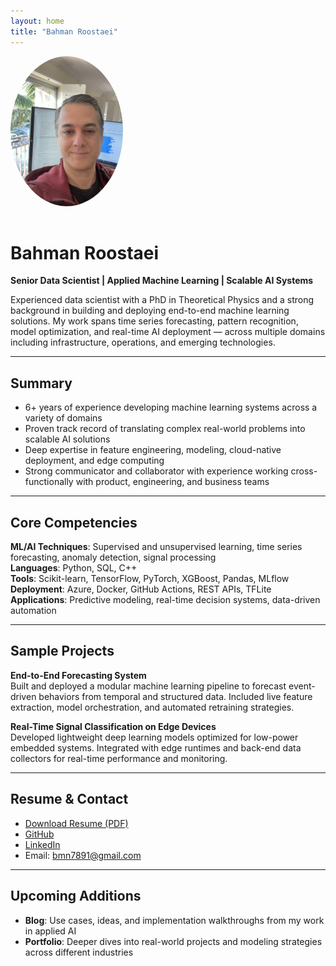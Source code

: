 ```yaml
---
layout: home
title: "Bahman Roostaei"
---
```


<img src="/assets/profile.jpg" alt="Bahman Roostaei" width="180" style="border-radius: 50%; margin-bottom: 1rem;">

# Bahman Roostaei
**Senior Data Scientist | Applied Machine Learning | Scalable AI Systems**

Experienced data scientist with a PhD in Theoretical Physics and a strong background in building and deploying end-to-end machine learning solutions. My work spans time series forecasting, pattern recognition, model optimization, and real-time AI deployment — across multiple domains including infrastructure, operations, and emerging technologies.

---

## Summary

- 6+ years of experience developing machine learning systems across a variety of domains
- Proven track record of translating complex real-world problems into scalable AI solutions
- Deep expertise in feature engineering, modeling, cloud-native deployment, and edge computing
- Strong communicator and collaborator with experience working cross-functionally with product, engineering, and business teams

---

## Core Competencies

**ML/AI Techniques**: Supervised and unsupervised learning, time series forecasting, anomaly detection, signal processing  
**Languages**: Python, SQL, C++  
**Tools**: Scikit-learn, TensorFlow, PyTorch, XGBoost, Pandas, MLflow  
**Deployment**: Azure, Docker, GitHub Actions, REST APIs, TFLite  
**Applications**: Predictive modeling, real-time decision systems, data-driven automation

---

## Sample Projects

**End-to-End Forecasting System**  
Built and deployed a modular machine learning pipeline to forecast event-driven behaviors from temporal and structured data. Included live feature extraction, model orchestration, and automated retraining strategies.

**Real-Time Signal Classification on Edge Devices**  
Developed lightweight deep learning models optimized for low-power embedded systems. Integrated with edge runtimes and back-end data collectors for real-time performance and monitoring.

---

## Resume & Contact

- [Download Resume (PDF)](/assets/Bahman_Roostaei_Resume.pdf)
- [GitHub](https://github.com/bahman7891)
- [LinkedIn](https://www.linkedin.com/in/YOUR-LINKEDIN-HERE)
- Email: bmn7891@gmail.com

---

## Upcoming Additions

- **Blog**: Use cases, ideas, and implementation walkthroughs from my work in applied AI
- **Portfolio**: Deeper dives into real-world projects and modeling strategies across different industries
